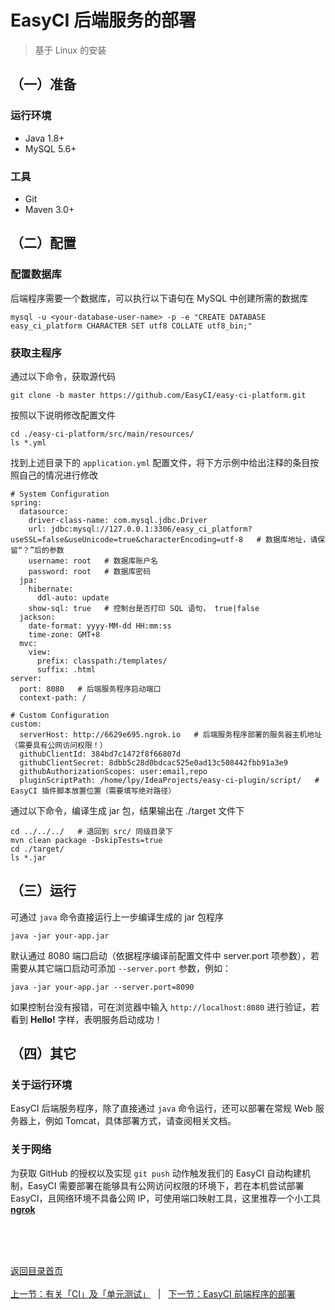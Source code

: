 # EasyCI 后端服务的部署

> 基于 Linux 的安装

## （一）准备

### 运行环境

- Java 1.8+
- MySQL 5.6+

### 工具

- Git
- Maven 3.0+

## （二）配置

### 配置数据库

后端程序需要一个数据库，可以执行以下语句在 MySQL 中创建所需的数据库

```
mysql -u <your-database-user-name> -p -e "CREATE DATABASE easy_ci_platform CHARACTER SET utf8 COLLATE utf8_bin;"
```

### 获取主程序

通过以下命令，获取源代码

```
git clone -b master https://github.com/EasyCI/easy-ci-platform.git
```

按照以下说明修改配置文件

```
cd ./easy-ci-platform/src/main/resources/
ls *.yml
```

找到上述目录下的 `application.yml` 配置文件，将下方示例中给出注释的条目按照自己的情况进行修改

```
# System Configuration
spring:
  datasource:
    driver-class-name: com.mysql.jdbc.Driver
    url: jdbc:mysql://127.0.0.1:3306/easy_ci_platform?useSSL=false&useUnicode=true&characterEncoding=utf-8   # 数据库地址，请保留“？”后的参数
    username: root   # 数据库账户名
    password: root   # 数据库密码
  jpa:
    hibernate:
      ddl-auto: update
    show-sql: true   # 控制台是否打印 SQL 语句， true|false
  jackson:
    date-format: yyyy-MM-dd HH:mm:ss
    time-zone: GMT+8
  mvc:
    view:
      prefix: classpath:/templates/
      suffix: .html
server:
  port: 8080   # 后端服务程序启动端口
  context-path: /

# Custom Configuration
custom:
  serverHost: http://6629e695.ngrok.io   # 后端服务程序部署的服务器主机地址（需要具有公网访问权限！）
  githubClientId: 384bd7c1472f8f66807d
  githubClientSecret: 8dbb5c28d0bdcac525e0ad13c508442fbb91a3e9
  githubAuthorizationScopes: user:email,repo
  pluginScriptPath: /home/lpy/IdeaProjects/easy-ci-plugin/script/   # EasyCI 插件脚本放置位置（需要填写绝对路径）
```

通过以下命令，编译生成 jar 包，结果输出在 ./target 文件下

```
cd ../../../   # 退回到 src/ 同级目录下
mvn clean package -DskipTests=true
cd ./target/
ls *.jar
```

## （三）运行

可通过 `java` 命令直接运行上一步编译生成的 jar 包程序

```
java -jar your-app.jar
```

默认通过 8080 端口启动（依据程序编译前配置文件中 server.port 项参数），若需要从其它端口启动可添加 `--server.port` 参数，例如：

```
java -jar your-app.jar --server.port=8090
```

如果控制台没有报错，可在浏览器中输入 `http://localhost:8080` 进行验证，若看到 **Hello!** 字样，表明服务启动成功！

## （四）其它

### 关于运行环境

EasyCI 后端服务程序，除了直接通过 `java` 命令运行，还可以部署在常规 Web 服务器上，例如 Tomcat，具体部署方式，请查阅相关文档。

### 关于网络

为获取 GitHub 的授权以及实现 `git push` 动作触发我们的 EasyCI 自动构建机制，EasyCI 需要部署在能够具有公网访问权限的环境下，若在本机尝试部署 EasyCI，且网络环境不具备公网 IP，可使用端口映射工具，这里推荐一个小工具 **[ngrok](https://ngrok.com/)**



<br/><br/><br/>

<div id="bom">
    <a href="./README.md">返回目录首页</a>
</div>
<br>
<div id="bom">
    <a href="./intro_ci_unit_test.md">上一节：有关「CI」及「单元测试」</a>
    &nbsp;&nbsp;|&nbsp;&nbsp;
    <a href="./install_front_end.md">下一节：EasyCI 前端程序的部署</a>
</div>

<link rel="stylesheet" rev="stylesheet" href="./assets/css/easy-ci.css" type="text/css"/>
